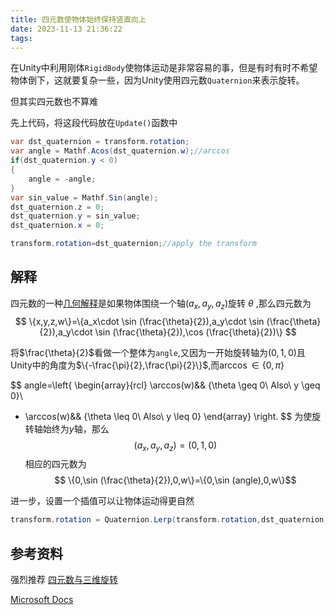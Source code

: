 ```yaml
---
title: 四元数使物体始终保持竖直向上
date: 2023-11-13 21:36:22
tags:
---
```

在Unity中利用刚体`RigidBody`使物体运动是非常容易的事，但是有时有时不希望物体倒下，这就要复杂一些，因为Unity使用四元数`Quaternion`来表示旋转。

但其实四元数也不算难

先上代码，将这段代码放在`Update()`函数中
<!--more-->
```c#
var dst_quaternion = transform.rotation;
var angle = Mathf.Acos(dst_quaternion.w);//arccos
if(dst_quaternion.y < 0)
{
    angle = -angle;
}
var sin_value = Mathf.Sin(angle);
dst_quaternion.z = 0;
dst_quaternion.y = sin_value;
dst_quaternion.x = 0;

transform.rotation=dst_quaternion;//apply the transform
```
## 解释
四元数的一种[几何解释](https://learn.microsoft.com/en-us/dotnet/maui/platform-integration/device/sensors?tabs=windows#orientation)是如果物体围绕一个轴$(a_x,a_y,a_z)$旋转 $\theta$ ,那么四元数为
$$
\{x,y,z,w\}=\{a_x\cdot \sin (\frac{\theta}{2}),a_y\cdot \sin (\frac{\theta}{2}),a_y\cdot \sin (\frac{\theta}{2}),\cos (\frac{\theta}{2})\}
$$

将$\frac{\theta}{2}$看做一个整体为`angle`,又因为一开始旋转轴为$(0,1,0)$且Unity中的角度为$\{-\frac{\pi}{2},\frac{\pi}{2}\}$,而$\arccos \in \{0,\pi\}$

$$ 
angle=\left\{
\begin{array}{rcl}
\arccos(w)&& {\theta \geq 0\ Also\ y \geq 0}\\
- \arccos(w)&& {\theta \leq 0\ Also\ y \leq 0}
\end{array} \right. 
$$
为使旋转轴始终为$y$轴，那么
$$(a_x,a_y,a_z)=(0,1,0)$$
相应的四元数为
$$ \{0,\sin (\frac{\theta}{2}),0,w\}=\{0,\sin (angle),0,w\}$$

进一步，设置一个插值可以让物体运动得更自然
```csharp
transform.rotation = Quaternion.Lerp(transform.rotation,dst_quaternion,Time.deltaTime*4);
```

## 参考资料
强烈推荐
[四元数与三维旋转](https://github.com/Krasjet/quaternion)

[Microsoft Docs](https://learn.microsoft.com/en-us/dotnet/maui/platform-integration/device/sensors?tabs=windows#orientation)